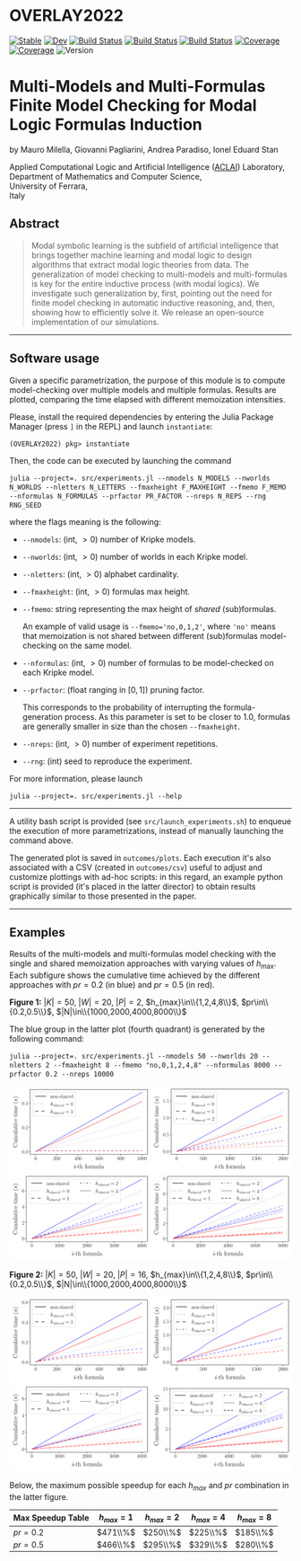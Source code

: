 # OVERLAY2022

[![Stable](https://img.shields.io/badge/docs-stable-blue.svg)](https://aclai-lab.github.io/OVERLAY2022.jl/stable)
[![Dev](https://img.shields.io/badge/docs-dev-blue.svg)](https://aclai-lab.github.io/OVERLAY2022.jl/dev)
[![Build Status](https://travis-ci.com/aclai-lab/OVERLAY2022.jl.svg?branch=master)](https://travis-ci.com/aclai-lab/OVERLAY2022.jl)
[![Build Status](https://ci.appveyor.com/api/projects/status/github/aclai-lab/OVERLAY2022.jl?svg=true)](https://ci.appveyor.com/project/aclai-lab/OVERLAY2022-jl)
[![Build Status](https://api.cirrus-ci.com/github/aclai-lab/OVERLAY2022.jl.svg)](https://cirrus-ci.com/github/aclai-lab/OVERLAY2022.jl)
[![Coverage](https://codecov.io/gh/aclai-lab/OVERLAY2022.jl/branch/master/graph/badge.svg)](https://codecov.io/gh/aclai-lab/OVERLAY2022.jl)
[![Coverage](https://coveralls.io/repos/github/aclai-lab/OVERLAY2022.jl/badge.svg?branch=master)](https://coveralls.io/github/aclai-lab/OVERLAY2022.jl?branch=master)
![Version](https://img.shields.io/badge/julia-1.8.1-orange)


# Multi-Models and Multi-Formulas Finite Model Checking for Modal Logic Formulas Induction

by Mauro Milella, 
Giovanni Pagliarini, 
Andrea Paradiso, 
Ionel Eduard Stan

Applied Computational Logic and Artificial Intelligence ([ACLAI](https://aclai.unife.it)) Laboratory,
<br>Department of Mathematics and Computer Science,
<br>University of Ferrara,
<br>Italy

## Abstract

> Modal symbolic learning is the subfield of artificial intelligence that brings together machine learning
> and modal logic to design algorithms that extract modal logic theories from data. The generalization of
> model checking to multi-models and multi-formulas is key for the entire inductive process (with modal
> logics). We investigate such generalization by, first, pointing out the need for finite model checking in
> automatic inductive reasoning, and, then, showing how to efficiently solve it. We release an open-source
> implementation of our simulations.
___

## Software usage

Given a specific parametrization, the purpose of this module is to compute model-checking over multiple models and multiple formulas. Results are plotted, comparing the time elapsed with different memoization intensities.

Please, install the required dependencies by entering the Julia Package Manager (press `]` in the REPL) and launch `instantiate`:

    (OVERLAY2022) pkg> instantiate

Then, the code can be executed by launching the command

    julia --project=. src/experiments.jl --nmodels N_MODELS --nworlds N_WORLDS --nletters N_LETTERS --fmaxheight F_MAXHEIGHT --fmemo F_MEMO --nformulas N_FORMULAS --prfactor PR_FACTOR --nreps N_REPS --rng RNG_SEED

where the flags meaning is the following:

* `--nmodels`: (int, $\gt 0$) number of Kripke models.
* `--nworlds`: (int, $\gt 0$) number of worlds in each Kripke model.
* `--nletters`: (int, $\gt 0$) alphabet cardinality.
* `--fmaxheight`: (int, $\gt 0$) formulas max height.
* `--fmemo`: string representing the max height of *shared* (sub)formulas.

    An example of valid usage is `--fmemo='no,0,1,2'`, where `'no'` means that memoization is not shared between different (sub)formulas model-checking on the same model.

* `--nformulas`: (int, $\gt 0$) number of formulas to be model-checked on each Kripke model.
* `--prfactor`: (float ranging in $[0,1]$) pruning factor. 

    This corresponds to the probability of interrupting the formula-generation process. As this parameter is set to be closer to $1.0$, formulas are generally smaller in size than the chosen `--fmaxheight`.
* `--nreps`: (int, $\gt 0$) number of experiment repetitions.
* `--rng`: (int) seed to reproduce the experiment.

For more information, please launch

    julia --project=. src/experiments.jl --help
___

A utility bash script is provided (see `src/launch_experiments.sh`) to enqueue the execution of more parametrizations, instead of manually launching the command above.

The generated plot is saved in `outcomes/plots`. Each execution it's also associated with a CSV (created in `outcomes/csv`) useful to adjust and customize plottings with ad-hoc scripts: in this regard, an example python script is provided (it's placed in the latter director) to obtain results graphically similar to those presented in the paper. 
___

## Examples 

Results of the multi-models and multi-formulas model checking with the single and shared memoization approaches with varying values of $h_{\max}$. Each subfigure shows the cumulative time achieved by the different approaches with $pr=0.2$ (in blue) and $pr=0.5$ (in red).

<b>Figure 1:</b> $|K|=50$, $|W|=20$, $|P|=2$, $h_{max}\in\\{1,2,4,8\\}$, $pr\in\\{0.2,0.5\\}$, $|N|\in\\{1000,2000,4000,8000\\}$

The blue group in the latter plot (fourth quadrant) is generated by the following command:

    julia --project=. src/experiments.jl --nmodels 50 --nworlds 20 --nletters 2 --fmaxheight 8 --fmemo "no,0,1,2,4,8" --nformulas 8000 --prfactor 0.2 --nreps 10000

![plot](./outcomes/plots/50_20_2_0.2_0.5.png)

<b>Figure 2:</b> $|K|=50$, $|W|=20$, $|P|=16$, $h_{max}\in\\{1,2,4,8\\}$, $pr\in\\{0.2,0.5\\}$, $|N|\in\\{1000,2000,4000,8000\\}$

![plot](./outcomes/plots/50_20_16_0.2_0.5.png)

Below, the maximum possible speedup for each $h_{max}$ and $pr$ combination in the latter figure.

| Max Speedup Table | $h_{max}=1$ | $h_{max}=2$ | $h_{max}=4$ | $h_{max}=8$ |
| ---      | --- | --- | --- | --- |
| $pr=0.2$ |  $471\\%$   |  $250\\%$   |  $225\\%$   |  $185\\%$   |
| $pr=0.5$ |  $466\\%$   |  $295\\%$   |  $329\\%$   |  $280\\%$   |

